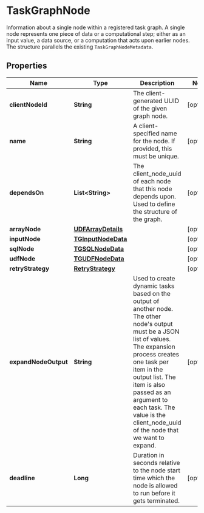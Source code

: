 

# TaskGraphNode

Information about a single node within a registered task graph. A single node represents one piece of data or a computational step; either as an input value, a data source, or a computation that acts upon earlier nodes. The structure parallels the existing `TaskGraphNodeMetadata`. 

## Properties

| Name | Type | Description | Notes |
|------------ | ------------- | ------------- | -------------|
|**clientNodeId** | **String** | The client-generated UUID of the given graph node. |  [optional] |
|**name** | **String** | A client-specified name for the node. If provided, this must be unique.  |  [optional] |
|**dependsOn** | **List&lt;String&gt;** | The client_node_uuid of each node that this node depends upon. Used to define the structure of the graph.  |  [optional] |
|**arrayNode** | [**UDFArrayDetails**](UDFArrayDetails.md) |  |  [optional] |
|**inputNode** | [**TGInputNodeData**](TGInputNodeData.md) |  |  [optional] |
|**sqlNode** | [**TGSQLNodeData**](TGSQLNodeData.md) |  |  [optional] |
|**udfNode** | [**TGUDFNodeData**](TGUDFNodeData.md) |  |  [optional] |
|**retryStrategy** | [**RetryStrategy**](RetryStrategy.md) |  |  [optional] |
|**expandNodeOutput** | **String** | Used to create dynamic tasks based on the output of another node. The other node&#39;s output must be a JSON list of values. The expansion process creates one task per item in the output list. The item is also passed as an argument to each task. The value is the client_node_uuid of the node that we want to expand.  |  [optional] |
|**deadline** | **Long** | Duration in seconds relative to the node start time which the node is allowed to run before it gets terminated.  |  [optional] |



